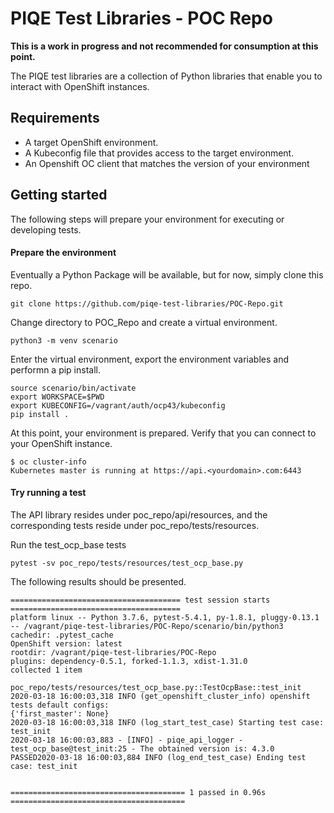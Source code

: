 # PIQE Test Libraries - POC Repo

**This is a work in progress and not recommended for consumption at this point.**

The PIQE test libraries are a collection of Python libraries that enable you to interact with OpenShift instances.


## Requirements

* A target OpenShift environment.
* A Kubeconfig file that provides access to the target environment.
* An Openshift OC client that matches the version of your environment

## Getting started
The following steps will prepare your environment for executing or developing tests.

#### Prepare the environment

Eventually a Python Package will be available, but for now, simply clone this repo.

    git clone https://github.com/piqe-test-libraries/POC-Repo.git

Change directory to POC_Repo and create a virtual environment.

    python3 -m venv scenario

Enter the virtual environment, export the environment variables and performn a pip install.

    source scenario/bin/activate  
    export WORKSPACE=$PWD  
    export KUBECONFIG=/vagrant/auth/ocp43/kubeconfig  
    pip install .

At this point, your environment is prepared. Verify that you can connect to your OpenShift instance.

    $ oc cluster-info
    Kubernetes master is running at https://api.<yourdomain>.com:6443  

#### Try running a test

The API library resides under poc_repo/api/resources, and the corresponding tests reside under poc_repo/tests/resources.

Run the test_ocp_base tests
  
    pytest -sv poc_repo/tests/resources/test_ocp_base.py
    
The following results should be presented.

    ====================================== test session starts ======================================
    platform linux -- Python 3.7.6, pytest-5.4.1, py-1.8.1, pluggy-0.13.1 -- /vagrant/piqe-test-libraries/POC-Repo/scenario/bin/python3
    cachedir: .pytest_cache
    OpenShift version: latest
    rootdir: /vagrant/piqe-test-libraries/POC-Repo
    plugins: dependency-0.5.1, forked-1.1.3, xdist-1.31.0
    collected 1 item                                                                                

    poc_repo/tests/resources/test_ocp_base.py::TestOcpBase::test_init 2020-03-18 16:00:03,318 INFO (get_openshift_cluster_info) openshift tests default configs:
    {'first_master': None}
    2020-03-18 16:00:03,318 INFO (log_start_test_case) Starting test case: test_init
    2020-03-18 16:00:03,883 - [INFO] - piqe_api_logger - test_ocp_base@test_init:25 - The obtained version is: 4.3.0
    PASSED2020-03-18 16:00:03,884 INFO (log_end_test_case) Ending test case: test_init
    
    
    ======================================= 1 passed in 0.96s =======================================

